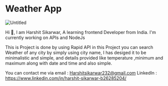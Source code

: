 # Weather App

![Untitled](https://user-images.githubusercontent.com/125533407/231078006-e4e3c678-f35a-4acd-ab26-aa229bb86586.png)

Hi 👋, I am Harshit Sikarwar, A learning frontend Developer from India.
I'm currently working on APIs and NodeJs

This is Project is done by using Rapid API in this Project you can search Weather of any city by simply using city name,
I has desiged it to be minimalistic and simple, and details provided like temperature ,minimum and maximum along with
date and time and also simple.

You can contact me via email : Harshitsikarwar232@gmail.com
LinkedIn : https://www.linkedin.com/in/harshit-sikarwar-b26285204/
